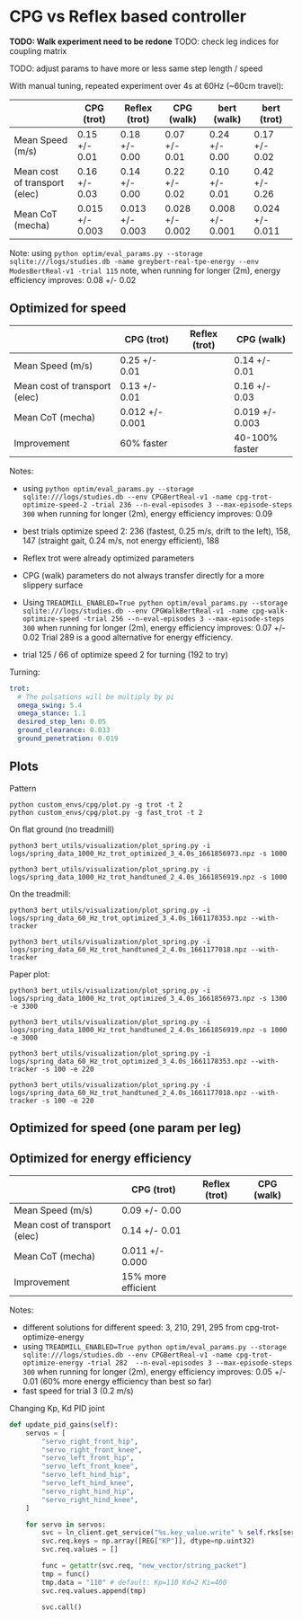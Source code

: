 # CPG vs Reflex based controller

**TODO: Walk experiment need to be redone**
TODO: check leg indices for coupling matrix

TODO: adjust params to have more or less same step length / speed

With manual tuning, repeated experiment over 4s at 60Hz (~60cm travel):

|                               | CPG (trot)       | Reflex (trot)   | CPG (walk)      | bert (walk)     | bert (trot)     |
|-------------------------------|------------------|-----------------|-----------------|-----------------|-----------------|
| Mean Speed (m/s)              |  0.15 +/- 0.01   | 0.18 +/- 0.00   | 0.07 +/- 0.01   | 0.24 +/- 0.00   | 0.17 +/- 0.02   |
| Mean cost of transport (elec) |  0.16 +/- 0.03   | 0.14 +/- 0.00   | 0.22 +/- 0.02   | 0.10 +/- 0.01   | 0.42 +/- 0.26   |
| Mean CoT (mecha)              |  0.015 +/- 0.003 | 0.013 +/- 0.003 | 0.028 +/- 0.002 | 0.008 +/- 0.001 | 0.024 +/- 0.011 |


Note: using `python optim/eval_params.py --storage sqlite:///logs/studies.db -name greybert-real-tpe-energy --env ModesBertReal-v1 -trial 115`
note, when running for longer (2m), energy efficiency improves: 0.08 +/- 0.02

## Optimized for speed

|                               | CPG (trot)       | Reflex (trot) | CPG (walk)      |
|-------------------------------|------------------|---------------|-----------------|
| Mean Speed (m/s)              |  0.25 +/- 0.01   |               | 0.14 +/- 0.01   |
| Mean cost of transport (elec) |  0.13 +/- 0.01   |               | 0.16 +/- 0.03   |
| Mean CoT (mecha)              |  0.012 +/- 0.001 |               | 0.019 +/- 0.003 |
| Improvement                   |  60% faster      |               | 40-100% faster   |


Notes:

- using `python optim/eval_params.py --storage sqlite:///logs/studies.db --env CPGBertReal-v1 -name cpg-trot-optimize-speed-2 -trial 236 --n-eval-episodes 3 --max-episode-steps 300`
when running for longer (2m), energy efficiency improves: 0.09
- best trials optimize speed 2: 236 (fastest, 0.25 m/s, drift to the left), 158, 147 (straight gait, 0.24 m/s, not energy efficient), 188


- Reflex trot were already optimized parameters
- CPG (walk) parameters do not always transfer directly for a more slippery surface

- Using `TREADMILL_ENABLED=True python optim/eval_params.py --storage sqlite:///logs/studies.db --env CPGWalkBertReal-v1 -name cpg-walk-optimize-speed -trial 256 --n-eval-episodes 3 --max-episode-steps 300`
when running for longer (2m), energy efficiency improves: 0.07 +/- 0.02
Trial 289 is a good alternative for energy efficiency.


- trial 125 / 66  of optimize speed 2 for turning (192 to try)

Turning:
```yaml
trot:
  # The pulsations will be multiply by pi
  omega_swing: 5.4
  omega_stance: 1.1
  desired_step_len: 0.05
  ground_clearance: 0.033
  ground_penetration: 0.019
```

## Plots

Pattern
```
python custom_envs/cpg/plot.py -g trot -t 2
python custom_envs/cpg/plot.py -g fast_trot -t 2
```

On flat ground (no treadmill)
```
python3 bert_utils/visualization/plot_spring.py -i logs/spring_data_1000_Hz_trot_optimized_3_4.0s_1661856973.npz -s 1000

python3 bert_utils/visualization/plot_spring.py -i logs/spring_data_1000_Hz_trot_handtuned_2_4.0s_1661856919.npz -s 1000
```

On the treadmill:
```
python3 bert_utils/visualization/plot_spring.py -i logs/spring_data_60_Hz_trot_optimized_3_4.0s_1661178353.npz --with-tracker

python3 bert_utils/visualization/plot_spring.py -i logs/spring_data_60_Hz_trot_handtuned_2_4.0s_1661177018.npz --with-tracker
```

Paper plot:
```
python3 bert_utils/visualization/plot_spring.py -i logs/spring_data_1000_Hz_trot_optimized_3_4.0s_1661856973.npz -s 1300 -e 3300

python3 bert_utils/visualization/plot_spring.py -i logs/spring_data_1000_Hz_trot_handtuned_2_4.0s_1661856919.npz -s 1000 -e 3000

python3 bert_utils/visualization/plot_spring.py -i logs/spring_data_60_Hz_trot_optimized_3_4.0s_1661178353.npz --with-tracker -s 100 -e 220

python3 bert_utils/visualization/plot_spring.py -i logs/spring_data_60_Hz_trot_handtuned_2_4.0s_1661177018.npz --with-tracker -s 100 -e 220
```


## Optimized for speed (one param per leg)


## Optimized for energy efficiency

|                               | CPG (trot)       | Reflex (trot) | CPG (walk)      |
|-------------------------------|------------------|---------------|-----------------|
| Mean Speed (m/s)              |  0.09 +/- 0.00    |               |    |
| Mean cost of transport (elec) |  0.14 +/- 0.01    |               |    |
| Mean CoT (mecha)              |  0.011 +/- 0.000  |                |  |
| Improvement                   |  15% more efficient |               |   |

Notes:
- different solutions for different speed: 3, 210, 291, 295 from cpg-trot-optimize-energy
- using `TREADMILL_ENABLED=True python optim/eval_params.py --storage sqlite:///logs/studies.db --env CPGBertReal-v1 -name cpg-trot-optimize-energy -trial 282  --n-eval-episodes 3 --max-episode-steps 300`
when running for longer (2m), energy efficiency improves: 0.05 +/- 0.01 (60% more energy efficiency than best so far)
- fast speed for trial 3 (0.2 m/s)


Changing Kp, Kd PID joint
```python
def update_pid_gains(self):
    servos = [
        "servo_right_front_hip",
        "servo_right_front_knee",
        "servo_left_front_hip",
        "servo_left_front_knee",
        "servo_left_hind_hip",
        "servo_left_hind_knee",
        "servo_right_hind_hip",
        "servo_right_hind_knee",
    ]

    for servo in servos:
        svc = ln_client.get_service("%s.key_value.write" % self.rks[servo], "robotkernel/service_provider/key_value/write")
        svc.req.keys = np.array([REG["KP"]], dtype=np.uint32)
        svc.req.values = []

        func = getattr(svc.req, "new_vector/string_packet")
        tmp = func()
        tmp.data = "110" # default: Kp=110 Kd=2 Ki=400
        svc.req.values.append(tmp)

        svc.call()
```
